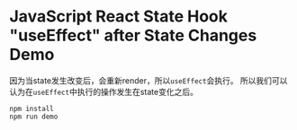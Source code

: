 JavaScript React State Hook "useEffect" after State Changes Demo
==================================================================

因为当state发生改变后，会重新render，所以`useEffect`会执行。
所以我们可以认为在`useEffect`中执行的操作发生在state变化之后。

```
npm install
npm run demo
```
